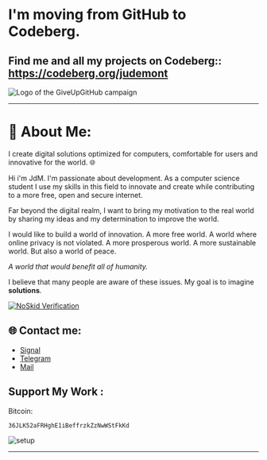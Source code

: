 
# I'm moving from GitHub to Codeberg. 
## Find me and all my projects on Codeberg:: https://codeberg.org/judemont

![Logo of the GiveUpGitHub campaign](https://sfconservancy.org/static/img/GiveUpGitHub.png)


---


# 💫 About Me:


I create digital solutions optimized for computers, comfortable for users and innovative for the world. 🌐

Hi i'm JdM. I'm passionate about development. As a computer science student I use my skills in this field to innovate and create while contributing to a more free, open and secure internet.

Far beyond the digital realm, I want to bring my motivation to the real world by sharing my ideas and my determination to improve the world.

I would like to build a world of innovation. A more free world. A world where online privacy is not violated. A more prosperous world. A more sustainable world. But also a world of peace. 

*A world that would benefit all of humanity.*

I believe that many people are aware of these issues. My goal is to imagine **solutions**.

[![NoSkid Verification](https://noskid.today/badge/100x30/?repo=judemont/judemont&cache=true&user=JdM)](https://noskid.today)
  
## 🌐 Contact me:
- [Signal](https://signal.me/#eu/F5CqLbRjbB-Sl8nL-6HtD3Sg7zbbUq4TcQWOp56-ygzyYVoVm0NIxpZAgwTAka4u)
- [Telegram](https://t.me/judemont)
- [Mail](mailto:julien@rmbi.ch?subject=Hello)

## Support My Work :

Bitcoin: 
```
36JLK52aFRHghE1iBeffrzkZzNwWStFkKd
```




![setup](https://github.com/user-attachments/assets/173887b2-20fc-4165-b912-c7a7fd965588)

---



